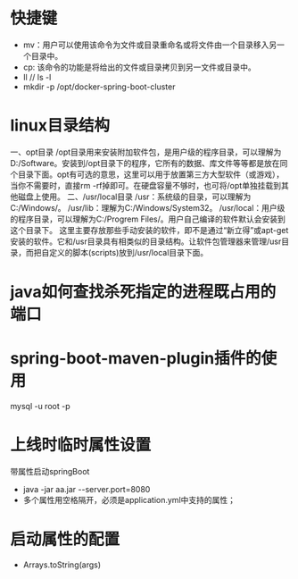 # 快捷键
- mv：用户可以使用该命令为文件或目录重命名或将文件由一个目录移入另一个目录中。
- cp: 该命令的功能是将给出的文件或目录拷贝到另一文件或目录中。 
- ll // ls -l
- mkdir -p /opt/docker-spring-boot-cluster
# linux目录结构
一、opt目录
/opt目录用来安装附加软件包，是用户级的程序目录，可以理解为D:/Software。安装到/opt目录下的程序，它所有的数据、库文件等等都是放在同个目录下面。opt有可选的意思，这里可以用于放置第三方大型软件（或游戏），当你不需要时，直接rm -rf掉即可。在硬盘容量不够时，也可将/opt单独挂载到其他磁盘上使用。
二、/usr/local目录
/usr：系统级的目录，可以理解为C:/Windows/。
/usr/lib：理解为C:/Windows/System32。
/usr/local：用户级的程序目录，可以理解为C:/Progrem Files/。用户自己编译的软件默认会安装到这个目录下。
 这里主要存放那些手动安装的软件，即不是通过“新立得”或apt-get安装的软件。它和/usr目录具有相类似的目录结构。让软件包管理器来管理/usr目录，而把自定义的脚本(scripts)放到/usr/local目录下面。


 # java如何查找杀死指定的进程既占用的端口
# spring-boot-maven-plugin插件的使用
mysql -u root -p
# 上线时临时属性设置
带属性启动springBoot
- java -jar aa.jar --server.port=8080
- 多个属性用空格隔开，必须是application.yml中支持的属性；
# 启动属性的配置
- Arrays.toString(args)